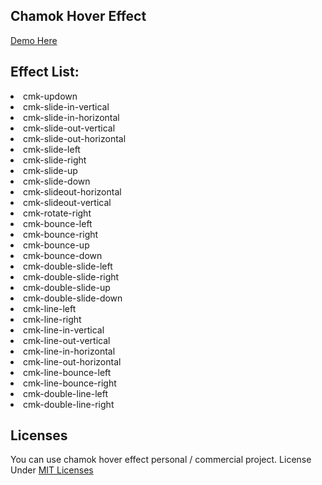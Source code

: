 <h2>Chamok Hover Effect</h2> <a href="https://iamsabbirislam.github.io/chamok-hover-effect/">Demo Here</a>

<h2>Effect List:</h2>

<li>cmk-updown</li> 
<li>cmk-slide-in-vertical</li>
<li>cmk-slide-in-horizontal</li>
<li>cmk-slide-out-vertical</li>
<li>cmk-slide-out-horizontal</li>
<li>cmk-slide-left</li>
<li>cmk-slide-right</li>
<li>cmk-slide-up</li>
<li>cmk-slide-down</li>
<li>cmk-slideout-horizontal</li>
<li>cmk-slideout-vertical</li>
<li>cmk-rotate-right</li>
<li>cmk-bounce-left</li>
<li>cmk-bounce-right</li>
<li>cmk-bounce-up</li>
<li>cmk-bounce-down</li>
<li>cmk-double-slide-left</li>
<li>cmk-double-slide-right</li>
<li>cmk-double-slide-up</li>
<li>cmk-double-slide-down</li>
<li>cmk-line-left</li>
<li>cmk-line-right</li>
<li>cmk-line-in-vertical</li>
<li>cmk-line-out-vertical</li>
<li>cmk-line-in-horizontal</li>
<li>cmk-line-out-horizontal</li>
<li>cmk-line-bounce-left</li>
<li>cmk-line-bounce-right</li>
<li>cmk-double-line-left</li>
<li>cmk-double-line-right</li>

<h2>Licenses</h2> 

You can use chamok hover effect personal / commercial project. License Under <a href="https://opensource.org/licenses/MIT">MIT Licenses</a>
